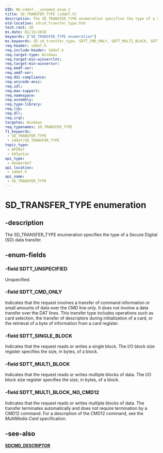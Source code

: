 ```yaml
---
UID: NE:sddef.__unnamed_enum_2
title: SD_TRANSFER_TYPE (sddef.h)
description: The SD_TRANSFER_TYPE enumeration specifies the type of a Secure Digital (SD) data transfer.
old-location: sd\sd_transfer_type.htm
tech.root: SD
ms.date: 02/15/2018
keywords: ["SD_TRANSFER_TYPE enumeration"]
ms.keywords: SD.sd_transfer_type, SDTT_CMD_ONLY, SDTT_MULTI_BLOCK, SDTT_MULTI_BLOCK_NO_CMD12, SDTT_SINGLE_BLOCK, SDTT_UNSPECIFIED, SD_TRANSFER_TYPE, SD_TRANSFER_TYPE enumeration [Buses], sd-structs_5a149cc8-e6ba-4700-ad7c-148429d9731f.xml, sddef/SDTT_CMD_ONLY, sddef/SDTT_MULTI_BLOCK, sddef/SDTT_MULTI_BLOCK_NO_CMD12, sddef/SDTT_SINGLE_BLOCK, sddef/SDTT_UNSPECIFIED, sddef/SD_TRANSFER_TYPE
req.header: sddef.h
req.include-header: Sddef.h
req.target-type: Windows
req.target-min-winverclnt: 
req.target-min-winversvr: 
req.kmdf-ver: 
req.umdf-ver: 
req.ddi-compliance: 
req.unicode-ansi: 
req.idl: 
req.max-support: 
req.namespace: 
req.assembly: 
req.type-library: 
req.lib: 
req.dll: 
req.irql: 
targetos: Windows
req.typenames: SD_TRANSFER_TYPE
f1_keywords:
 - SD_TRANSFER_TYPE
 - sddef/SD_TRANSFER_TYPE
topic_type:
 - APIRef
 - kbSyntax
api_type:
 - HeaderDef
api_location:
 - sddef.h
api_name:
 - SD_TRANSFER_TYPE
---
```


# SD_TRANSFER_TYPE enumeration

## -description

The SD_TRANSFER_TYPE enumeration specifies the type of a Secure Digital (SD) data transfer.

## -enum-fields

### -field SDTT_UNSPECIFIED

Unspecified.

### -field SDTT_CMD_ONLY

Indicates that the request involves a transfer of command information or small amounts of data over the CMD line only. It does not involve a data transfer over the DAT lines. This transfer type includes operations such as card selection, the transfer of descriptors during initialization of a card, or the retrieval of a byte of information from a card register.

### -field SDTT_SINGLE_BLOCK

Indicates that the request reads or writes a single block. The I/O block size register specifies the size, in bytes, of a block.

### -field SDTT_MULTI_BLOCK

Indicates that the request reads or writes multiple blocks of data. The I/O block size register specifies the size, in bytes, of a block.

### -field SDTT_MULTI_BLOCK_NO_CMD12

Indicates that the request reads or writes multiple blocks of data. The transfer terminates automatically and does not require termination by a CMD12 command. For a description of the CMD12 command, see the *MultiMedia Card* specification.

## -see-also

[**SDCMD_DESCRIPTOR**](ns-sddef-_sdcmd_descriptor.md)
